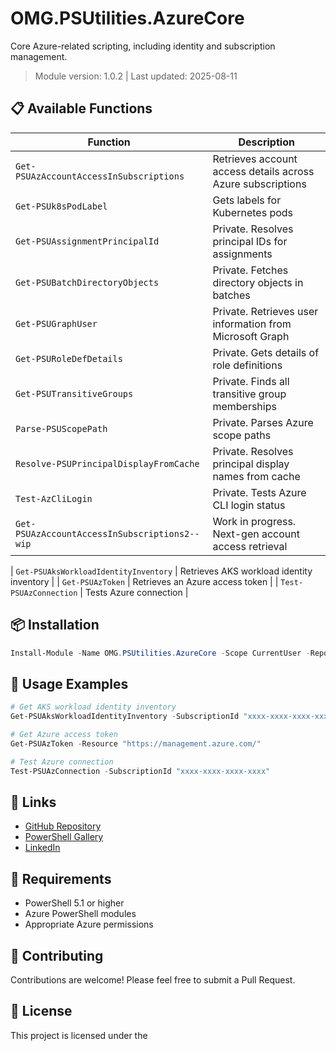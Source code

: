 # OMG.PSUtilities.AzureCore

Core Azure-related scripting, including identity and subscription management.

> Module version: 1.0.2 | Last updated: 2025-08-11

## 📋 Available Functions

| Function                              | Description                                 |
|----------------------------------------|---------------------------------------------|
| `Get-PSUAzAccountAccessInSubscriptions` | Retrieves account access details across Azure subscriptions |
| `Get-PSUk8sPodLabel`                    | Gets labels for Kubernetes pods                             |
| `Get-PSUAssignmentPrincipalId`          | Private. Resolves principal IDs for assignments             |
| `Get-PSUBatchDirectoryObjects`          | Private. Fetches directory objects in batches               |
| `Get-PSUGraphUser`                      | Private. Retrieves user information from Microsoft Graph    |
| `Get-PSURoleDefDetails`                 | Private. Gets details of role definitions                   |
| `Get-PSUTransitiveGroups`               | Private. Finds all transitive group memberships             |
| `Parse-PSUScopePath`                    | Private. Parses Azure scope paths                           |
| `Resolve-PSUPrincipalDisplayFromCache`  | Private. Resolves principal display names from cache        |
| `Test-AzCliLogin`                       | Private. Tests Azure CLI login status                       |
| `Get-PSUAzAccountAccessInSubscriptions2--wip` | Work in progress. Next-gen account access retrieval  |


| `Get-PSUAksWorkloadIdentityInventory`  | Retrieves AKS workload identity inventory   |
| `Get-PSUAzToken`                       | Retrieves an Azure access token             |
| `Test-PSUAzConnection`                 | Tests Azure connection                      |

## 📦 Installation

```powershell
Install-Module -Name OMG.PSUtilities.AzureCore -Scope CurrentUser -Repository PSGallery
```

## 📖 Usage Examples

```powershell
# Get AKS workload identity inventory
Get-PSUAksWorkloadIdentityInventory -SubscriptionId "xxxx-xxxx-xxxx-xxxx"

# Get Azure access token
Get-PSUAzToken -Resource "https://management.azure.com/"

# Test Azure connection
Test-PSUAzConnection -SubscriptionId "xxxx-xxxx-xxxx-xxxx"
```

## 🔗 Links

- [GitHub Repository](https://github.com/lakshmanachari-panuganti)
- [PowerShell Gallery](https://www.powershellgallery.com/packages/OMG.PSUtilities.AzureCore)
- [LinkedIn](https://www.linkedin.com/in/lakshmanachari-panuganti/)

## 📝 Requirements

- PowerShell 5.1 or higher
- Azure PowerShell modules
- Appropriate Azure permissions

## 🤝 Contributing

Contributions are welcome! Please feel free to submit a Pull Request.

## 📄 License

This project is licensed under the
